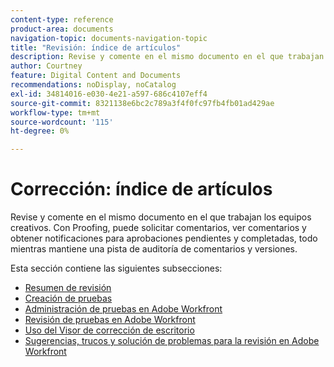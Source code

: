 ```yaml
---
content-type: reference
product-area: documents
navigation-topic: documents-navigation-topic
title: "Revisión: índice de artículos"
description: Revise y comente en el mismo documento en el que trabajan los equipos creativos. Con Workfront Proofing, puede solicitar comentarios, ver comentarios y recibir notificaciones para aprobaciones pendientes y completadas, todo mientras mantiene una pista de auditoría de comentarios y versiones.
author: Courtney
feature: Digital Content and Documents
recommendations: noDisplay, noCatalog
exl-id: 34814016-e030-4e21-a597-686c4107eff4
source-git-commit: 8321138e6bc2c789a3f4f0fc97fb4fb01ad429ae
workflow-type: tm+mt
source-wordcount: '115'
ht-degree: 0%

---
```


# Corrección: índice de artículos

<!-- Audited: 12/2023 -->

Revise y comente en el mismo documento en el que trabajan los equipos creativos. Con Proofing, puede solicitar comentarios, ver comentarios y obtener notificaciones para aprobaciones pendientes y completadas, todo mientras mantiene una pista de auditoría de comentarios y versiones.

Esta sección contiene las siguientes subsecciones:

* [Resumen de revisión](../../review-and-approve-work/proofing/proofing-overview/proofing-basics.md)
* [Creación de pruebas](../../review-and-approve-work/proofing/creating-proofs-within-workfront/create-proofs-in-wf.md)
* [Administración de pruebas en Adobe Workfront](../../review-and-approve-work/proofing/managing-proofs-within-workfront/manage-proofs-in-wf.md)
* [Revisión de pruebas en Adobe Workfront](../../review-and-approve-work/proofing/reviewing-proofs-within-workfront/review-proofs-in-wf.md)
* [Uso del Visor de corrección de escritorio](/help/quicksilver/review-and-approve-work/proofing/use-the-desktop-proofing-viewer/use-desktop-proofing-viewer.md)
* [Sugerencias, trucos y solución de problemas para la revisión en Adobe Workfront](../../review-and-approve-work/proofing/tips-tricks-and-troubleshooting/tips-tricks-troubleshooting-proofing.md)
